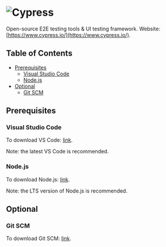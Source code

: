 <!-- omit in toc -->
# ![Cypress](https://www.cypress.io/_astro/navbar-brand.0d71ff96.svg)

Open-source E2E testing tools & UI testing framework. Website: [https://www.cypress.io/](https://www.cypress.io/).

<!-- omit in toc -->
## Table of Contents

- [Prerequisites](#prerequisites)
  - [Visual Studio Code](#visual-studio-code)
  - [Node.js](#nodejs)
- [Optional](#optional)
  - [Git SCM](#git-scm)

## Prerequisites

### Visual Studio Code

To download VS Code: [link](https://code.visualstudio.com/Download).

Note: the latest VS Code is recommended.

### Node.js

To download Node.js: [link](https://nodejs.org/en/download).

Note: the LTS version of Node.js is recommended.

## Optional

### Git SCM

To download Git SCM: [link](https://git-scm.com/downloads).
